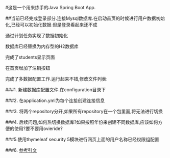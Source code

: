 #这是一个用来练手的Java Spring Boot App.


##当前已经完成登录部分.连接Mysql数据库.在启动首页的时候进行用户数据初始化,已经可以初始化数据.但是登录看起来还不成

通过计划任务实现了数据初始化

数据库已经替换为内存型的H2数据库

完成了students显示页面

在首页增加了注销按钮


完成了多数据配置工作.运行起来不错,修改文件列表:

###1. 新建数据库配置文件.在configuration目录下

###2. 在application.yml为每个连接创建连接信息

###3. 将两个repository分开,如果所有repository在一个包里面,将无法进行切换

###4. 后续问题,如何热切换数据库?如果按照年份来创建不同数据库,应该如何方便的使用?要不要用ovieride?

###5.使用thymeleaf security 5模块进行网页上面的用户名称已经权限组配置

###6. [参考引文]([https://www.thymeleaf.org/doc/articles/springsecurity.html])
